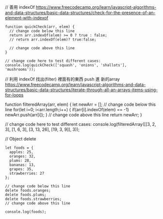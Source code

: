 
// 善用 indexOf
https://www.freecodecamp.org/learn/javascript-algorithms-and-data-structures/basic-data-structures/check-for-the-presence-of-an-element-with-indexof
```
function quickCheck(arr, elem) {
  // change code below this line
  return arr.indexOf(elem) >= 0 ? true : false;
  // return arr.indexOf(elem)? true:false;

  // change code above this line
}

// change code here to test different cases:
console.log(quickCheck(['squash', 'onions', 'shallots'], 'mushrooms'));

```


// 利用 indexOf 找出(filter) 裡面有的東西   push 進 新的array
https://www.freecodecamp.org/learn/javascript-algorithms-and-data-structures/basic-data-structures/iterate-through-all-an-arrays-items-using-for-loops

function filteredArray(arr, elem) {
  let newArr = [];
  // change code below this line
  for(let i=0; i<arr.length;i++) {
    if(arr[i].indexOf(elem) == -1) newArr.push(arr[i]);
  }
  // change code above this line
  return newArr;
}

// change code here to test different cases:
console.log(filteredArray([[3, 2, 3], [1, 6, 3], [3, 13, 26], [19, 3, 9]], 3));




// Object delete

```
let foods = {
  apples: 25,
  oranges: 32,
  plums: 28,
  bananas: 13,
  grapes: 35,
  strawberries: 27
};

// change code below this line
delete foods.oranges;
delete foods.plums;
delete foods.strawberries;
// change code above this line

console.log(foods);

```
